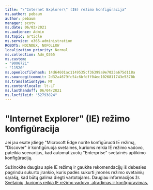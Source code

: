 ```yaml
---
title: "\"Internet Explorer\" (IE) režimo konfigūracija"
ms.author: pebaum
author: pebaum
manager: scotv
ms.date: 06/03/2021
ms.audience: Admin
ms.topic: article
ms.service: o365-administration
ROBOTS: NOINDEX, NOFOLLOW
localization_priority: Normal
ms.collection: Adm_O365
ms.custom:
- "9006721"
- "11520"
ms.openlocfilehash: 14d64601ac1149535cf36399a9e7023a675d118a
ms.sourcegitcommit: 2d32a4679fc54c6bfdff04ee1026811743e5370b
ms.translationtype: MT
ms.contentlocale: lt-LT
ms.lasthandoff: 06/04/2021
ms.locfileid: "52793824"
---
```

# <a name="internet-explorer-ie-mode-configuration"></a>"Internet Explorer" (IE) režimo konfigūracija

Jei jau esate įdiegę "Microsoft Edge norite konfigūruoti IE režimą, "Discover" ir konfigūruoja svetaines, kurioms reikia IE režimo vadovo, pateikia scenarijus, kad automatizuotų "Enterprise" svetainės aptikimo konfigūraciją. 

Sužinokite daugiau apie IE režimą ir gaukite rekomendacijų iš debesies pagrindu sukurto įrankio, kuris padės sukurti įmonės režimo svetainių sąrašą, kad būtų galima diegti vartotojams. Daugiau informacijos žr. [Svetainių, kurioms reikia IE režimo vadovo, atradimas ir konfigūravimas.](https://admin.microsoft.com/AdminPortal/Home?#/modernonboarding/configureiemode)
